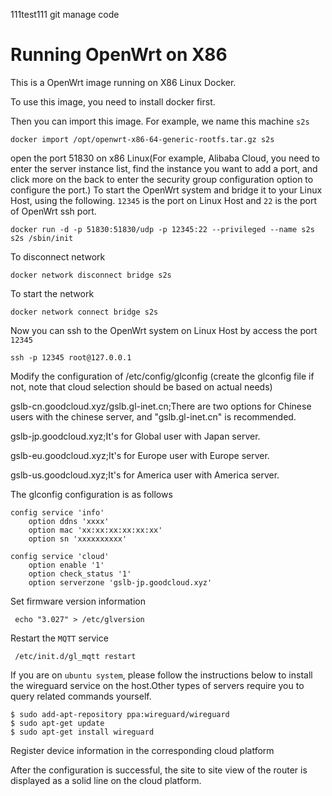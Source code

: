 111test111 git manage code
# Running OpenWrt on X86

This is a OpenWrt image running on X86 Linux Docker. 

To use this image, you need to install docker first.

Then you can import this image. For example, we name this machine `s2s`

```
docker import /opt/openwrt-x86-64-generic-rootfs.tar.gz s2s
```

open the port 51830 on x86 Linux(For example, Alibaba Cloud, you need to enter the server instance list, find the instance you want to add a port, and click more on the back to enter the security group configuration option to configure the port.)
To start the OpenWrt system and bridge it to your Linux Host, using the following.
`12345` is the port on Linux Host and `22` is the port of OpenWrt ssh port.

```
docker run -d -p 51830:51830/udp -p 12345:22 --privileged --name s2s s2s /sbin/init
```

To disconnect network

```
docker network disconnect bridge s2s
```

To start the network
```
docker network connect bridge s2s
```

Now you can ssh to the OpenWrt system on Linux Host by access the port `12345`
```
ssh -p 12345 root@127.0.0.1
```

Modify the configuration of /etc/config/glconfig (create the glconfig file if not, note that cloud selection should be based on actual needs)

gslb-cn.goodcloud.xyz/gslb.gl-inet.cn;There are two options for Chinese users with the chinese server, and "gslb.gl-inet.cn" is recommended.

gslb-jp.goodcloud.xyz;It's for Global user with Japan server.

gslb-eu.goodcloud.xyz;It's for Europe user with Europe server.

gslb-us.goodcloud.xyz;It's for America user with America server.

The glconfig configuration is as follows

```
config service 'info'
	option ddns 'xxxx'
	option mac 'xx:xx:xx:xx:xx:xx'
	option sn 'xxxxxxxxxx'

config service 'cloud'
	option enable '1'
	option check_status '1'
	option serverzone 'gslb-jp.goodcloud.xyz'
```


Set firmware version information

```
 echo "3.027" > /etc/glversion
```

Restart the `MQTT` service
```
 /etc/init.d/gl_mqtt restart
```

If you are on `ubuntu system`, please follow the instructions below to install the wireguard service on the host.Other types of servers require you to query related commands yourself.

```
$ sudo add-apt-repository ppa:wireguard/wireguard
$ sudo apt-get update
$ sudo apt-get install wireguard

```

Register device information in the corresponding cloud platform

After the configuration is successful, the site to site view of the router is displayed as a solid line on the cloud platform.
